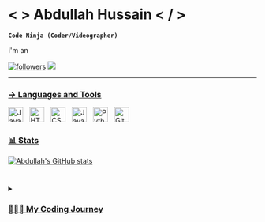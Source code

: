 <h1 align="left"fds>< > Abdullah Hussain < / ></h1>
   
**`Code Ninja (Coder/Videographer)`**

I'm an 

   <p align="left">
      <a href="https://github.com/abdullahhusainy?tab=followers">
         <img alt="followers" title="Follow me on Github" src="https://custom-icon-badges.demolab.com/github/followers/abdullahhusainy?color=236ad3&labelColor=1155ba&style=for-the-badge&logo=person-add&label=Follow&logoColor=white"/></a>
       <a href="https://www.linkedin.com/in/abdullahhusainy/"><img src="https://img.shields.io/badge/LinkedIn-0077B5?style=for-the-badge&logo=linkedin&logoColor=white"/> 
   </p>

---

### → Languages and Tools

<img align="left" alt="Java" width="30px" style="padding-right:10px;" 
     src="https://cdn.jsdelivr.net/gh/devicons/devicon/icons/java/java-original.svg"/> <img align="left" alt="HTML" width="30px" style="padding-right:10px;" 
     src="https://cdn.jsdelivr.net/gh/devicons/devicon/icons/html5/html5-plain.svg" /> <img align="left" alt="CSS" width="30px" style="padding-right:10px;" 
     src="https://cdn.jsdelivr.net/gh/devicons/devicon/icons/css3/css3-plain.svg" /> <img align="left" alt="JavaScript" width="30px" style="padding-right:10px;"
     src="https://cdn.jsdelivr.net/gh/devicons/devicon/icons/javascript/javascript-plain.svg" /> <img align="left" alt="Python" width="30px" style="padding-right:10px;"
     src="https://cdn.jsdelivr.net/gh/devicons/devicon/icons/python/python-plain.svg" /> <img align="left" alt="GitHub" width="30px" style="padding-right:10px;"
     src="https://cdn.jsdelivr.net/gh/devicons/devicon/icons/github/github-original.svg" />
<br>
#

### 📊 Stats

![Abdullah's GitHub stats](https://github-readme-stats.vercel.app/api?username=abdullahhusainy&show_icons=true&theme=dark)

<!-- ![GitHub Streak](https://streak-stats.demolab.com?user=abdullahhusainy&theme=dark&border_radius=4.5&align=center) -->

#

<details>
 <summary><h3>👨🏻‍💻 My Coding Journey</h3></summary>
   September 2021 was my first time when I touched and made code. That's it.
   That was the first and last time. X_X
